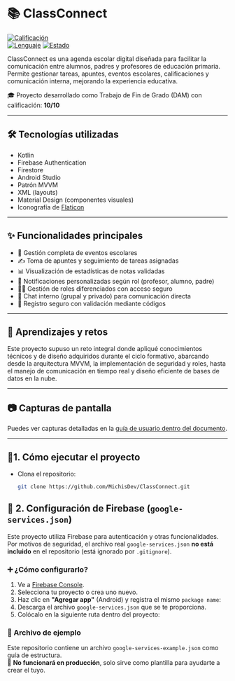 # 📚 ClassConnect

[![Calificación](https://img.shields.io/badge/Calificación-10/10-brightgreen)](https://github.com/MichisDev/ClassConnect)  
[![Lenguaje](https://img.shields.io/badge/Lenguaje-Kotlin-purple)](https://kotlinlang.org/)
[![Estado](https://img.shields.io/badge/Estado-Completado-blue)]()

ClassConnect es una agenda escolar digital diseñada para facilitar la comunicación entre alumnos, padres y profesores de educación primaria. Permite gestionar tareas, apuntes, eventos escolares, calificaciones y comunicación interna, mejorando la experiencia educativa.

🎓 Proyecto desarrollado como Trabajo de Fin de Grado (DAM) con calificación: **10/10**

---

## 🛠 Tecnologías utilizadas

- Kotlin  
- Firebase Authentication  
- Firestore  
- Android Studio  
- Patrón MVVM  
- XML (layouts)  
- Material Design (componentes visuales)  
- Iconografía de [Flaticon](https://www.flaticon.com/)  

---

## ✨ Funcionalidades principales

- 📅 Gestión completa de eventos escolares  
- ✍️ Toma de apuntes y seguimiento de tareas asignadas  
- 📊 Visualización de estadísticas de notas validadas  
- 🔔 Notificaciones personalizadas según rol (profesor, alumno, padre)  
- 🧑‍🏫 Gestión de roles diferenciados con acceso seguro  
- 💬 Chat interno (grupal y privado) para comunicación directa  
- 🔐 Registro seguro con validación mediante códigos  

---

## 🧠 Aprendizajes y retos

Este proyecto supuso un reto integral donde apliqué conocimientos técnicos y de diseño adquiridos durante el ciclo formativo, abarcando desde la arquitectura MVVM, la implementación de seguridad y roles, hasta el manejo de comunicación en tiempo real y diseño eficiente de bases de datos en la nube.

---

## 📷 Capturas de pantalla

Puedes ver capturas detalladas en la [guía de usuario dentro del documento](docs/TFG_MichelleVelasquez.pdf).

---

## 🚀1. Cómo ejecutar el proyecto

- Clona el repositorio:  
   ```bash
   git clone https://github.com/MichisDev/ClassConnect.git

## 🔐 2. Configuración de Firebase (`google-services.json`)

Este proyecto utiliza Firebase para autenticación y otras funcionalidades.  
Por motivos de seguridad, el archivo real `google-services.json` **no está incluido** en el repositorio (está ignorado por `.gitignore`).

### ➕ ¿Cómo configurarlo?

1. Ve a [Firebase Console](https://console.firebase.google.com/).
2. Selecciona tu proyecto o crea uno nuevo.
3. Haz clic en **"Agregar app"** (Android) y registra el mismo `package name`:  
4. Descarga el archivo `google-services.json` que se te proporciona.
5. Colócalo en la siguiente ruta dentro del proyecto:  

### 🧪 Archivo de ejemplo

Este repositorio contiene un archivo `google-services-example.json` como guía de estructura.  
🔸 **No funcionará en producción**, solo sirve como plantilla para ayudarte a crear el tuyo.

